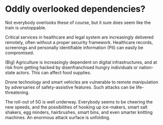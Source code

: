 # Oddly overlooked dependencies?

Not everybody overlooks these of course, but it sure does seem like the train is unstoppable.

Critical services in healthcare and legal system are increasingly delivered remotely, often without a proper security framework. Healthcare records, screenings and personally identifiable information (PII) can easily be compromised.

(Big) Agriculture is increasingly dependent on digital infrastructures, and at risk from getting hacked by disenfranchised hungry individuals or nation-state actors. This can affect food supplies.

Drone technology and smart vehicles are vulnerable to remote manipulation by adversaries of safety-assistive features. Such attacks can be life-threatening.

The roll-out of 5G is well underway. Everybody seems to be cheering the new speeds, and the possibilities of hooking up ice-makers, smart salt shakers, egg minders, hairbrushes, smart bins, and even smarter knitting machines. An enormous attack surface is unfolding.
